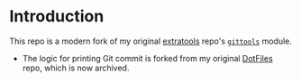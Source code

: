 # Introduction

This repo is a modern fork of my original [extratools](https://github.com/chuanconggao/extratools/) repo's [`gittools`](https://github.com/chuanconggao/extratools/blob/master/extratools/gittools.py) module.
- The logic for printing Git commit is forked from my original [DotFiles](https://github.com/chuanconggao/DotFiles) repo, which is now archived.
